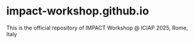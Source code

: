 # impact-workshop.github.io
This is the official repository of IMPACT Workshop @ ICIAP 2025, Rome, Italy
